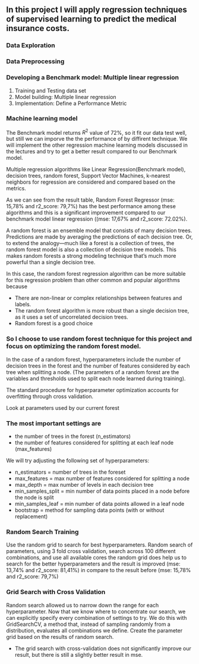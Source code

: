 ## In this project I will apply regression techniques of supervised learning to predict the medical insurance costs.

### Data Exploration
### Data Preprocessing
### Developing a Benchmark model: Multiple linear regression
1. Training and Testing data set
2. Model building: Multiple linear regression
3. Implementation: Define a Performance Metric
### Machine learning model
The Benchmark model returns $R^2$ value of 72%, so it fit our data test well, but still we can imporve the the performance of by diffirent technique. We will implement the other regression machine learning models discussed in the lectures and try to get a better result compared to our Benchmark model.

Multiple regression algorithms like Linear Regression(Benchmark model), decision trees, random forest, Support Vector Machines, k-nearest neighbors for regression are considered and compared based on the metrics.


As we can see from the result table, Random Forest Regressor (mse: 15,78% and r2_score: 79,7%) has the best performance among these algorithms and this is a significant improvement compared to our benchmark model linear regression ((mse: 17,67% and r2_score: 72.02%). 

A random forest is an ensemble model that consists of many decision trees. Predictions are made by averaging the predictions of each decision tree. Or, to extend the analogy—much like a forest is a collection of trees, the random forest model is also a collection of decision tree models. This makes random forests a strong modeling technique that’s much more powerful than a single decision tree.


In this case, the random forest regression algorithm can be more suitable for  this regression problem than other common and popular algorithms because 

- There are non-linear or complex relationships between features and labels.
- The random forest algorithm is more robust than a single decision tree, as it uses a set of uncorrelated decision trees.
- Random forest is a good choice

### So I choose to use random forest technique for this project and focus on optimizing the random forest model. 
 
 In the case of a random forest, hyperparameters include the number of decision trees in the forest and the number of features considered by each tree when splitting a node. (The parameters of a random forest are the variables and thresholds used to split each node learned during training).
 
 The standard procedure for hyperparameter optimization accounts for overfitting through cross validation.
 
 Look at parameters used by our current forest
 
### The most important settings are 
- the number of trees in the forest (n_estimators) 
- the number of features considered for splitting at each leaf node (max_features)


We will try adjusting the following set of hyperparameters:
- n_estimators = number of trees in the foreset
- max_features = max number of features considered for splitting a node
- max_depth = max number of levels in each decision tree
- min_samples_split = min number of data points placed in a node before the node is split
- min_samples_leaf = min number of data points allowed in a leaf node
- bootstrap = method for sampling data points (with or without replacement)

### Random Search Training
 Use the random grid to search for best hyperparameters. Random search of parameters, using 3 fold cross validation, search across 100 different combinations, and use all available cores
the random grid does help us to search for the better hyperparameters and the result is improved (mse: 13,74% and r2_score: 81,41%) in compare to the result before (mse: 15,78% and r2_score: 79,7%)

### Grid Search with Cross Validation
Random search allowed us to narrow down the range for each hyperparameter. Now that we know where to concentrate our search, we can explicitly specify every combination of settings to try. We do this with GridSearchCV, a method that, instead of sampling randomly from a distribution, evaluates all combinations we define.
Create the parameter grid based on the results of random search.

* The grid search with cross-validation does not significantly improve our result, but there is still a slightly better result in mse.


